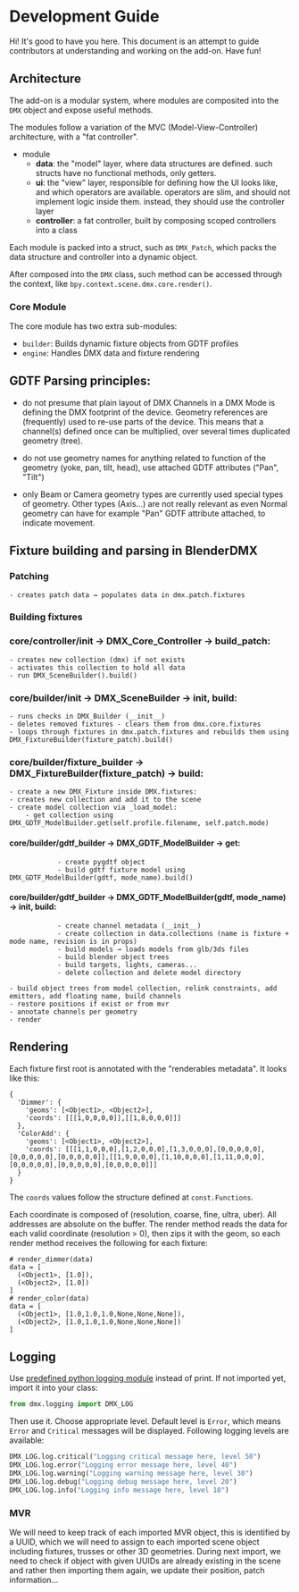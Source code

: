 # Development Guide

Hi! It's good to have you here.
This document is an attempt to guide contributors at understanding and working on the add-on. Have fun!

## Architecture

The add-on is a modular system, where modules are composited into the `DMX` object and expose useful methods.

The modules follow a variation of the MVC (Model-View-Controller) architecture, with a "fat controller".

- module
    - **data**: the "model" layer, where data structures are defined. such structs have no functional methods, only getters.
    - **ui**: the "view" layer, responsible for defining how the UI looks like, and which operators are available. operators are slim, and should not implement logic inside them. instead, they should use the controller layer
    - **controller**: a fat controller, built by composing scoped controllers into a class

Each module is packed into a struct, such as `DMX_Patch`, which packs the data structure and controller into a dynamic object.

After composed into the `DMX` class, such method can be accessed through the context, like `bpy.context.scene.dmx.core.render()`.

### Core Module

The core module has two extra sub-modules:

- `builder`: Builds dynamic fixture objects from GDTF profiles
- `engine`: Handles DMX data and fixture rendering

## GDTF Parsing principles:

- do not presume that plain layout of DMX Channels in a DMX Mode is defining
  the DMX footprint of the device. Geometry references are (frequently) used to
  re-use parts of the device. This means that a channel(s) defined once can be
  multiplied, over several times duplicated geometry (tree).

- do not use geometry names for anything related to function of the geometry
  (yoke, pan, tilt, head), use attached GDTF attributes ("Pan", "Tilt")

- only Beam or Camera geometry types are currently used special types of
  geometry. Other types (Axis...) are not really relevant as even Normal
  geometry can have for example "Pan" GDTF attribute attached, to indicate
  movement.

## Fixture building and parsing in BlenderDMX

### Patching 

    - creates patch data → populates data in dmx.patch.fixtures

### Building fixtures

### core/controller/__init__ → DMX_Core_Controller → build_patch:

    - creates new collection (dmx) if not exists
    - activates this collection to hold all data
    - run DMX_SceneBuilder().build()

### core/builder/__init__ → DMX_SceneBuilder → __init__, build:

    - runs checks in DMX_Builder (__init__)
    - deletes removed fixtures - clears them from dmx.core.fixtures
    - loops through fixtures in dmx.patch.fixtures and rebuilds them using DMX_FixtureBuilder(fixture_patch).build()

### core/builder/fixture_builder → DMX_FixtureBuilder(fixture_patch) → build:

    - create a new DMX_Fixture inside DMX.fixtures:
    - creates new collection and add it to the scene
    - create model collection via _load_model:
        - get collection using DMX_GDTF_ModelBuilder.get(self.profile.filename, self.patch.mode)

#### core/builder/gdtf_builder → DMX_GDTF_ModelBuilder → get:

                - create pygdtf object
                - build gdtf fixture model using DMX_GDTF_ModelBuilder(gdtf, mode_name).build()

#### core/builder/gdtf_builder → DMX_GDTF_ModelBuilder(gdtf, mode_name) → __init__, build:
                
                - create channel metadata (__init__)
                - create collection in data.collections (name is fixture + mode name, revision is in props)
                - build models → loads models from glb/3ds files
                - build blender object trees
                - build targets, lights, cameras...
                - delete collection and delete model directory

    - build object trees from model collection, relink constraints, add emitters, add floating name, build channels
    - restore positions if exist or from mvr
    - annotate channels per geometry
    - render



## Rendering

Each fixture first root is annotated with the "renderables metadata".
It looks like this:

```
{
  'Dimmer': {
    'geoms': [<Object1>, <Object2>],
    'coords': [[[1,0,0,0,0]],[[1,8,0,0,0]]]
  },
  'ColorAdd': {
    'geoms': [<Object1>, <Object2>],
    'coords': [[[1,1,0,0,0],[1,2,0,0,0],[1,3,0,0,0],[0,0,0,0,0],[0,0,0,0,0],[0,0,0,0,0]],[[1,9,0,0,0],[1,10,0,0,0],[1,11,0,0,0],[0,0,0,0,0],[0,0,0,0,0],[0,0,0,0,0]]]
  }
}
```

The `coords` values follow the structure defined at `const.Functions`.

Each coordinate is composed of (resolution, coarse, fine, ultra, uber). All addresses are absolute on the buffer.
The render method reads the data for each valid coordinate (resolution > 0), then zips it with the geom, so each render method receives the following for each fixture:

```
# render_dimmer(data)
data = [
  (<Object1>, [1.0]),
  (<Object2>, [1.0])
]
# render_color(data)
data = [
  (<Object1>, [1.0,1.0,1.0,None,None,None]),
  (<Object2>, [1.0,1.0,1.0,None,None,None])
]
```


## Logging

Use [predefined python logging module](https://docs.python.org/3/library/logging.html?highlight=logging#module-logging) instead of print. If not imported yet, import it into your class:

```python
from dmx.logging import DMX_LOG
```

Then use it. Choose appropriate level. Default level is `Error`, which means `Error` and `Critical` messages will be displayed. Following logging levels are available:

```python
DMX_LOG.log.critical("Logging critical message here, level 50")
DMX_LOG.log.error("Logging error message here, level 40")
DMX_LOG.log.warning("Logging warning message here, level 30")
DMX_LOG.log.debug("Logging debug message here, level 20")
DMX_LOG.log.info("Logging info message here, level 10")
```


### MVR

We will need to keep track of each imported MVR object, this is identified by a
UUID, which we will need to assign to each imported scene object including
fixtures, trusses or other 3D geometries. During next import, we need to check
if object with given UUIDs are already existing in the scene and rather then
importing them again, we update their position, patch information...
